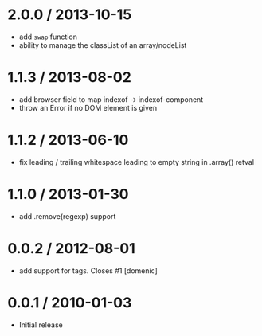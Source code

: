 2.0.0 / 2013-10-15 
==================

 * add `swap` function
 * ability to manage the classList of an array/nodeList

1.1.3 / 2013-08-02 
==================

 * add browser field to map indexof -> indexof-component
 * throw an Error if no DOM element is given

1.1.2 / 2013-06-10 
==================

 * fix leading / trailing whitespace leading to empty string in .array() retval

1.1.0 / 2013-01-30 
==================

  * add .remove(regexp) support

0.0.2 / 2012-08-01 
==================

  * add support for <body> tags. Closes #1 [domenic]

0.0.1 / 2010-01-03
==================

  * Initial release
